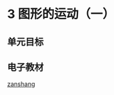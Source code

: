 # 3 图形的运动（一）

## 单元目标



## 电子教材

<Ebook grade="xxsx2b" :pages="28" :paged="36" ></Ebook>

[zanshang](../res/zanshang.md ':include')